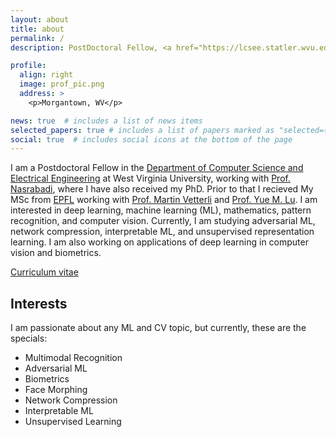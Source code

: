 ```yaml
---
layout: about
title: about
permalink: /
description: PostDoctoral Fellow, <a href="https://lcsee.statler.wvu.edu/">West Virginia University</a>.

profile:
  align: right
  image: prof_pic.png
  address: >
    <p>Morgantown, WV</p>

news: true  # includes a list of news items
selected_papers: true # includes a list of papers marked as "selected={true}"
social: true  # includes social icons at the bottom of the page
---
```


I am a Postdoctoral Fellow in the [Department of Computer Science and Electrical Engineering](https://lcsee.statler.wvu.edu/) at West Virginia University, working with [Prof. Nasrabadi](https://nassernasrabadi.faculty.wvu.edu/), where I have also received my PhD. Prior to that I recieved My MSc from [EPFL](https://www.epfl.ch/en/) working with [Prof. Martin Vetterli](https://www.epfl.ch/labs/lcav/people/martin-vetterli/) and [Prof. Yue M. Lu](https://lu.seas.harvard.edu/). I am interested in deep learning, machine learning (ML), mathematics, pattern recognition, and computer vision. Currently, I am studying adversarial ML, network compression, interpretable ML, and unsupervised representation learning. I am also working on applications of deep learning in computer vision and biometrics.

[Curriculum vitae](assets/Sobhan_CV.pdf)

Interests
----

I am passionate about any ML and CV topic, but currently, these are the specials:

- Multimodal Recognition
- Adversarial ML
- Biometrics
- Face Morphing
- Network Compression
- Interpretable ML
- Unsupervised Learning
